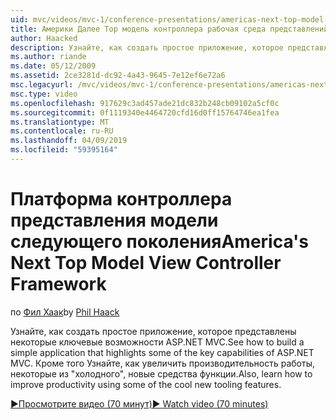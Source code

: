 ```yaml
---
uid: mvc/videos/mvc-1/conference-presentations/americas-next-top-model-view-controller-framework
title: Америки Далее Top модель контроллера рабочая среда представлений | Документация Майкрософт
author: Haacked
description: Узнайте, как создать простое приложение, которое представлены некоторые ключевые возможности ASP.NET MVC. Кроме того, узнайте, как повысить производительность с помощью некоторых...
ms.author: riande
ms.date: 05/12/2009
ms.assetid: 2ce3281d-dc92-4a43-9645-7e12ef6e72a6
msc.legacyurl: /mvc/videos/mvc-1/conference-presentations/americas-next-top-model-view-controller-framework
msc.type: video
ms.openlocfilehash: 917629c3ad457ade21dc832b248cb09102a5cf0c
ms.sourcegitcommit: 0f1119340e4464720cfd16d0ff15764746ea1fea
ms.translationtype: MT
ms.contentlocale: ru-RU
ms.lasthandoff: 04/09/2019
ms.locfileid: "59395164"
---
```

# <a name="americas-next-top-model-view-controller-framework"></a><span data-ttu-id="cd033-104">Платформа контроллера представления модели следующего поколения</span><span class="sxs-lookup"><span data-stu-id="cd033-104">America's Next Top Model View Controller Framework</span></span>

<span data-ttu-id="cd033-105">по [Фил Хаак](https://github.com/Haacked)</span><span class="sxs-lookup"><span data-stu-id="cd033-105">by [Phil Haack](https://github.com/Haacked)</span></span>

<span data-ttu-id="cd033-106">Узнайте, как создать простое приложение, которое представлены некоторые ключевые возможности ASP.NET MVC.</span><span class="sxs-lookup"><span data-stu-id="cd033-106">See how to build a simple application that highlights some of the key capabilities of ASP.NET MVC.</span></span> <span data-ttu-id="cd033-107">Кроме того Узнайте, как увеличить производительность работы, некоторые из "холодного", новые средства функции.</span><span class="sxs-lookup"><span data-stu-id="cd033-107">Also, learn how to improve productivity using some of the cool new tooling features.</span></span>

[<span data-ttu-id="cd033-108">&#9654;Просмотрите видео (70 минут)</span><span class="sxs-lookup"><span data-stu-id="cd033-108">&#9654; Watch video (70 minutes)</span></span>](https://channel9.msdn.com/Blogs/ASP-NET-Site-Videos/americas-next-top-model-view-controller-framework)
